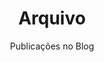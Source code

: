 ---
layout: archive
title: Arquivo
subtitle: Publicações no Blog
permalink: /arquivo
include_collection: posts
excerpt: News archive
show_breadcrumb  : true
breadcrumb_list :
  - label: Home
    url: /
  - label: Blog
    url: /blog/
---